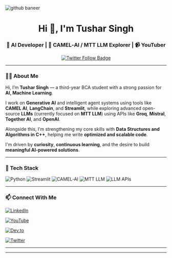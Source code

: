 
![github baneer](https://github.com/user-attachments/assets/ad20ceae-dde3-4ed0-a810-3bf44cfce9d4)


<h1 align="center">Hi 👋, I'm Tushar Singh</h1>
<h3 align="center">🚀 AI Developer | 🧠 CAMEL‑AI / MTT LLM Explorer | 📹 YouTuber</h3>

<p align="center">
  <a href="https://x.com/_tusharrathore" target="_blank">
    <img src="https://img.shields.io/badge/Follow%20me%20on%20Twitter-1DA1F2?style=for-the-badge&logo=twitter&logoColor=white" alt="Twitter Follow Badge"/>
  </a>
</p>

---

### 👨‍💻 About Me

Hi, I’m **Tushar Singh** — a third-year BCA student with a strong passion for **AI, Machine Learning**.

I work on **Generative AI** and intelligent agent systems using tools like **CAMEL AI**, **LangChain**, and **Streamlit**, while exploring advanced open-source **LLMs** (currently focused on **MTT LLM**) using APIs like **Groq**, **Mistral**, **Together AI**, and **OpenAI**.

Alongside this, I’m strengthening my core skills with **Data Structures and Algorithms in C++**, helping me write **optimized and scalable code**.

I'm driven by **curiosity**, **continuous learning**, and the desire to build **meaningful AI-powered solutions**.

---

### 🚀 Tech Stack

![Python](https://img.shields.io/badge/Python-3776AB?style=for-the-badge&logo=python&logoColor=white)
![Streamlit](https://img.shields.io/badge/Streamlit-FF4B4B?style=for-the-badge)
![CAMEL‑AI](https://img.shields.io/badge/CAMEL--AI-blue?style=for-the-badge)
![MTT LLM](https://img.shields.io/badge/LLM-MTT-black?style=for-the-badge)
![LLM APIs](https://img.shields.io/badge/LLM%20APIs-Groq%20%7C%20Mistral%20%7C%20OpenAI%20%7C%20TogetherAI-purple?style=for-the-badge)

---

### 📫 Connect With Me

[![LinkedIn](https://img.shields.io/badge/LinkedIn-Tushar%20Singh-blue?style=for-the-badge&logo=linkedin)](https://www.linkedin.com/in/tushar-singh-1ba975296)

[![YouTube](https://img.shields.io/badge/YouTube-CodeWithTushar-red?style=for-the-badge&logo=youtube)](https://youtube.com/@codeewithtushar?si=n9SOsKQGA5IA-kQf)

[![Dev.to](https://img.shields.io/badge/Dev.to-@_tusharrathore-black?style=for-the-badge&logo=dev.to)](https://dev.to/_tusharrathore)

[![Twitter](https://img.shields.io/badge/Twitter-@_tusharrathore-1DA1F2?style=for-the-badge&logo=twitter&logoColor=white)](https://x.com/_tusharrathore)

---

---

